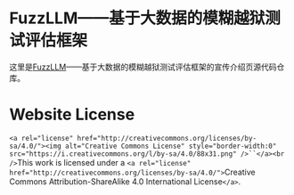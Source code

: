 # FuzzLLM——基于大数据的模糊越狱测试评估框架

这里是[FuzzLLM](https://github.com/mumuyeye/FuzzLLM/tree/muye)——基于大数据的模糊越狱测试评估框架的宣传介绍页源代码仓库。

# Website License

`<a rel="license" href="http://creativecommons.org/licenses/by-sa/4.0/"><img alt="Creative Commons License" style="border-width:0" src="https://i.creativecommons.org/l/by-sa/4.0/88x31.png" />``</a><br />`This work is licensed under a `<a rel="license" href="http://creativecommons.org/licenses/by-sa/4.0/">`Creative Commons Attribution-ShareAlike 4.0 International License`</a>`.

